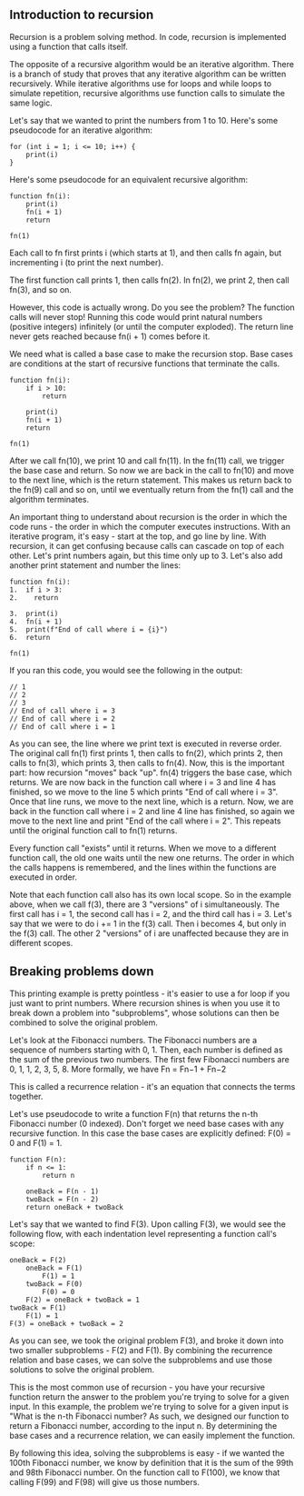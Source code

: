 ## Introduction to recursion

Recursion is a problem solving method. In code, recursion is implemented using a function that calls itself.

The opposite of a recursive algorithm would be an iterative algorithm. There is a branch of study that proves 
that any iterative algorithm can be written recursively. While iterative algorithms use for loops and while loops 
to simulate repetition, recursive algorithms use function calls to simulate the same logic.

Let's say that we wanted to print the numbers from 1 to 10. Here's some pseudocode for an iterative algorithm:

```
for (int i = 1; i <= 10; i++) {
    print(i)
}
```

Here's some pseudocode for an equivalent recursive algorithm:
```
function fn(i):
    print(i)
    fn(i + 1)
    return

fn(1)
```

Each call to fn first prints i (which starts at 1), and then calls fn again, but incrementing i (to print the next number).

The first function call prints 1, then calls fn(2). In fn(2), we print 2, then call fn(3), and so on.

However, this code is actually wrong. Do you see the problem? The function calls will never stop! 
Running this code would print natural numbers (positive integers) infinitely (or until the computer exploded). 
The return line never gets reached because fn(i + 1) comes before it.

We need what is called a base case to make the recursion stop. 
Base cases are conditions at the start of recursive functions that terminate the calls.

```
function fn(i):
    if i > 10:
        return

    print(i)
    fn(i + 1)
    return

fn(1)
```

After we call fn(10), we print 10 and call fn(11). In the fn(11) call, we trigger the base case and return. 
So now we are back in the call to fn(10) and move to the next line, which is the return statement. 
This makes us return back to the fn(9) call and so on, until we eventually return from the fn(1) call 
and the algorithm terminates.

An important thing to understand about recursion is the order in which the code runs - the order 
in which the computer executes instructions. With an iterative program, it's easy - start at the top, and go line by line. 
With recursion, it can get confusing because calls can cascade on top of each other. Let's print numbers again, 
but this time only up to 3. Let's also add another print statement and number the lines:

```
function fn(i):
1.  if i > 3:
2.    return

3.  print(i)
4.  fn(i + 1)
5.  print(f"End of call where i = {i}")
6.  return

fn(1)
```

If you ran this code, you would see the following in the output:

```
// 1
// 2
// 3
// End of call where i = 3
// End of call where i = 2
// End of call where i = 1
```

As you can see, the line where we print text is executed in reverse order. The original call fn(1) first prints 1, 
then calls to fn(2), which prints 2, then calls to fn(3), which prints 3, then calls to fn(4). Now, 
this is the important part: how recursion "moves" back "up". fn(4) triggers the base case, which returns. 
We are now back in the function call where i = 3 and line 4 has finished, so we move to the line 5 which prints "End of call where i = 3". 
Once that line runs, we move to the next line, which is a return. Now, 
we are back in the function call where i = 2 and line 4 line has finished, so again we move to the next line 
and print "End of the call where i = 2". This repeats until the original function call to fn(1) returns.

Every function call "exists" until it returns. When we move to a different function call, the old one waits until the new one returns. 
The order in which the calls happens is remembered, and the lines within the functions are executed in order.

Note that each function call also has its own local scope. So in the example above, when we call f(3), 
there are 3 "versions" of i simultaneously. The first call has i = 1, the second call has i = 2, and the third call has i = 3. 
Let's say that we were to do i += 1 in the f(3) call. Then i becomes 4, but only in the f(3) call. 
The other 2 "versions" of i are unaffected because they are in different scopes.

<h2>Breaking problems down</h2>
This printing example is pretty pointless - it's easier to use a for loop if you just want to print numbers. 
Where recursion shines is when you use it to break down a problem into "subproblems", whose solutions can then be combined 
to solve the original problem.

Let's look at the Fibonacci numbers. The Fibonacci numbers are a sequence of numbers starting with 0, 1. 
Then, each number is defined as the sum of the previous two numbers. The first few Fibonacci numbers are 0, 1, 1, 2, 3, 5, 8. 
More formally, we have Fn = Fn−1 + Fn−2

This is called a recurrence relation - it's an equation that connects the terms together.

Let's use pseudocode to write a function F(n) that returns the n-th Fibonacci number (0 indexed). 
Don't forget we need base cases with any recursive function. 
In this case the base cases are explicitly defined: F(0) = 0 and F(1) = 1.

```
function F(n):
    if n <= 1:
        return n

    oneBack = F(n - 1)
    twoBack = F(n - 2)
    return oneBack + twoBack
```

Let's say that we wanted to find F(3). Upon calling F(3), we would see the following flow, 
with each indentation level representing a function call's scope:

```
oneBack = F(2)
    oneBack = F(1)
        F(1) = 1
    twoBack = F(0)
        F(0) = 0
    F(2) = oneBack + twoBack = 1
twoBack = F(1)
    F(1) = 1
F(3) = oneBack + twoBack = 2
```

As you can see, we took the original problem F(3), and broke it down into two smaller subproblems - F(2) and F(1). 
By combining the recurrence relation and base cases, we can solve the subproblems 
and use those solutions to solve the original problem.

This is the most common use of recursion - you have your recursive function return the answer to the problem you're trying 
to solve for a given input. In this example, the problem we're trying to solve for a given input is "What is the n-th Fibonacci number? 
As such, we designed our function to return a Fibonacci number, according to the input n. By determining the base cases 
and a recurrence relation, we can easily implement the function.

By following this idea, solving the subproblems is easy - if we wanted the 100th Fibonacci number, 
we know by definition that it is the sum of the 99th and 98th Fibonacci number. On the function call to F(100), 
we know that calling F(99) and F(98) will give us those numbers.
